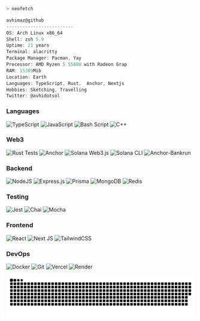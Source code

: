 ```zsh
> neofetch
```
```csharp
avhimaz@github
-------------------------
OS: Arch Linux x86_64
Shell: zsh 5.9
Uptime: 21 years
Terminal: alacritty
Package Manager: Pacman, Yay
Processor: AMD Ryzen 5 5500U with Radeon Grap
RAM: 15309Mib
Location: Earth
Languages: TypeScript, Rust,  Anchor, Nextjs
Hobbies: Sketching, Travelling
Twitter: @avhidotsol
```


### Languages
![TypeScript](https://img.shields.io/badge/typescript-%23007ACC.svg?style=for-the-badge&logo=typescript&logoColor=white)  ![JavaScript](https://img.shields.io/badge/javascript-%23323330.svg?style=for-the-badge&logo=javascript&logoColor=%23F7DF1E)  ![Bash Script](https://img.shields.io/badge/bash_script-%23121011.svg?style=for-the-badge&logo=gnu-bash&logoColor=white)  ![C++](https://img.shields.io/badge/c++-%2300599C.svg?style=for-the-badge&logo=c%2B%2B&logoColor=white)  


### Web3  
![Rust Tests](https://img.shields.io/badge/Rust-%23000000.svg?style=for-the-badge&logo=rust&logoColor=white) ![Anchor](https://img.shields.io/badge/Anchor-%23111111.svg?style=for-the-badge&logo=solana&logoColor=white)  ![Solana Web3.js](https://img.shields.io/badge/Solana%20Web3.js-%23000000.svg?style=for-the-badge&logo=solana&logoColor=white)  ![Solana CLI](https://img.shields.io/badge/Solana%20CLI-%23000000.svg?style=for-the-badge&logo=solana&logoColor=white)  ![Anchor-Bankrun](https://img.shields.io/badge/Anchor%20Bankrun-%23111111.svg?style=for-the-badge&logo=solana&logoColor=white)  

### Backend  
![NodeJS](https://img.shields.io/badge/node.js-6DA55F?style=for-the-badge&logo=node.js&logoColor=white) ![Express.js](https://img.shields.io/badge/express.js-%23404d59.svg?style=for-the-badge&logo=express&logoColor=%2361DAFB)  ![Prisma](https://img.shields.io/badge/Prisma-3982CE?style=for-the-badge&logo=Prisma&logoColor=white)  ![MongoDB](https://img.shields.io/badge/MongoDB-%234ea94b.svg?style=for-the-badge&logo=mongodb&logoColor=white) ![Redis](https://img.shields.io/badge/redis-%23DD0031.svg?style=for-the-badge&logo=redis&logoColor=white)  

### Testing
![Jest](https://img.shields.io/badge/Jest-%23C21325.svg?style=for-the-badge&logo=jest&logoColor=white)  ![Chai](https://img.shields.io/badge/Chai-%23A30701.svg?style=for-the-badge&logo=chai&logoColor=white)  ![Mocha](https://img.shields.io/badge/Mocha-%238D6748.svg?style=for-the-badge&logo=mocha&logoColor=white)  

### Frontend  
![React](https://img.shields.io/badge/react-%2320232a.svg?style=for-the-badge&logo=react&logoColor=%2361DAFB)  ![Next JS](https://img.shields.io/badge/Next-black?style=for-the-badge&logo=next.js&logoColor=white)  ![TailwindCSS](https://img.shields.io/badge/tailwindcss-%2338B2AC.svg?style=for-the-badge&logo=tailwind-css&logoColor=white)  


### DevOps  
![Docker](https://img.shields.io/badge/docker-%230db7ed.svg?style=for-the-badge&logo=docker&logoColor=white) ![Git](https://img.shields.io/badge/git-%23F05033.svg?style=for-the-badge&logo=git&logoColor=white)  ![Vercel](https://img.shields.io/badge/vercel-%23000000.svg?style=for-the-badge&logo=vercel&logoColor=white)  ![Render](https://img.shields.io/badge/Render-%46E3B7.svg?style=for-the-badge&logo=render&logoColor=white)  


<picture>
  <source media="(prefers-color-scheme: dark)" srcset="https://raw.githubusercontent.com/AvhiMaz/AvhiMaz/output/github-snake-dark.svg" />
  <source media="(prefers-color-scheme: light)" srcset="https://raw.githubusercontent.com/AvhiMaz/AvhiMaz/output/github-snake.svg" />
  <img alt="github-snake" src="https://raw.githubusercontent.com/AvhiMaz/AvhiMaz/output/github-snake.svg" />
</picture>
